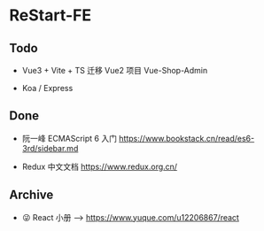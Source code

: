 # ReStart-FE

## Todo

- Vue3 + Vite + TS 迁移 Vue2 项目 Vue-Shop-Admin

- Koa / Express

## Done

- 阮一峰 ECMAScript 6 入门 https://www.bookstack.cn/read/es6-3rd/sidebar.md

- Redux 中文文档 https://www.redux.org.cn/

## Archive

- 😜 React 小册 --> https://www.yuque.com/u12206867/react
